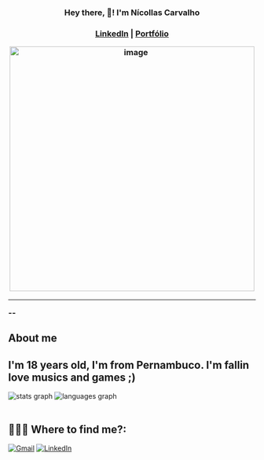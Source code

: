 <h3 align="center"> Hey there, 👋! I'm Nícollas Carvalho<h3>

<p align="center"> <a href="https://www.linkedin.com/in/n%C3%ADcollas-carvalho-a36057366/">LinkedIn</a> |
 <a href="https://preview.canva.site/1e618f56-7205-4756-bde2-0191aa23ef11/portfolionicollascarvalho.com/mysite">Portfólio</a>
 

<!-- HERO GIF -->
<p align="center">
<img src=width="398" height="498" alt="image" src="https://github.com/user-attachments/assets/c9ca53be-13d2-4675-84d2-f397fd5e788c"/>
</p>

---

--
## About me 
I'm 18 years old,  I'm from Pernambuco. I'm fallin love musics and games ;)
--

<div align="left">
  <img src="https://github-readme-stats.vercel.app/api?username=nicollascarvalh0&hide_title=false&hide_rank=false&show_icons=true&include_all_commits=true&count_private=true&disable_animations=false&theme=nord&locale=en&hide_border=false&order=1" alt="stats graph"  />
  <img src="https://github-readme-stats.vercel.app/api/top-langs?username=nicollascarvalh0&locale=en&hide_title=false&layout=compact&card_width=320&langs_count=8&theme=nord&hide_border=false&order=2" alt="languages graph"  />
</div>

<br>

## 👨🏻‍💻 Where to find me?:
<p align="left">
  <a href="mailto:nicollaascarvalho@gmail.com" title="Gmail">
  <img src="https://img.shields.io/badge/-Gmail-FF0000?style=flat-square&labelColor=FF0000&logo=gmail&logoColor=white&link=https://mail.google.com/mail/u/0/#inbox" alt="Gmail"/></a>
  <a href="https://www.linkedin.com/in/n%C3%ADcollas-carvalho-a36057366/" title="LinkedIn">
  <img src="https://img.shields.io/badge/-Linkedin-0e76a8?style=flat-square&logo=Linkedin&logoColor=white&link=LINK-DO-SEU-LINKEDIN" alt="LinkedIn"/></a>

 




